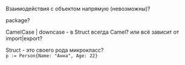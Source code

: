 Взаимодействия с объектом напрямую (невозможны)?

package? 

CamelCase | downcase - в Struct всегда Camel? или всё зависит от import|export?

Struct - это своего рода микрокласс?  
`p := Person{Name: "Анна", Age: 22}`
